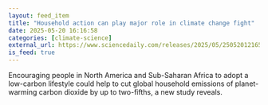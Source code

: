 ```yaml
---
layout: feed_item
title: "Household action can play major role in climate change fight"
date: 2025-05-20 16:16:58
categories: [climate-science]
external_url: https://www.sciencedaily.com/releases/2025/05/250520121658.htm
is_feed: true
---
```


Encouraging people in North America and Sub-Saharan Africa to adopt a low-carbon lifestyle could help to cut global household emissions of planet-warming carbon dioxide by up to two-fifths, a new study reveals.
